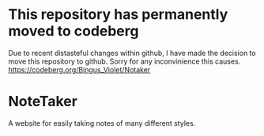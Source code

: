 # This repository has permanently moved to codeberg
Due to recent distasteful changes within github, I have made the decision to move this repository to github. Sorry for any inconvinience this causes. https://codeberg.org/Bingus_Violet/Notaker

# NoteTaker
A website for easily taking notes of many different styles.
